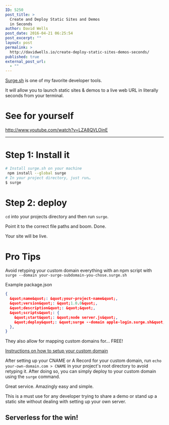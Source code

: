 ```yaml
---
ID: 5250
post_title: >
  Create and Deploy Static Sites and Demos
  in Seconds
author: David Wells
post_date: 2016-04-21 06:25:54
post_excerpt: ""
layout: post
permalink: >
  http://davidwells.io/create-deploy-static-sites-demos-seconds/
published: true
external_post_url:
  - ""
---
```

[Surge.sh](http://surge.sh) is one of my favorite developer tools.

It will allow you to launch static sites & demos to a live web URL in literally seconds from your terminal.

# See for yourself

http://www.youtube.com/watch?v=LZA8QVLOinE

----

# Step 1: Install it
```bash
# Install surge.sh on your machine
 npm install --global surge
# In your project directory, just run…
$ surge
```

# Step 2: deploy

`cd` into your projects directory and then run `surge`. 

Point it to the correct file paths and boom. Done.

Your site will be live.

# Pro Tips

Avoid retyping your custom domain everything with an npm script with `surge --domain your-surge-subdomain-you-chose.surge.sh`

Example package.json

```json
{
  &quot;name&quot;: &quot;your-project-name&quot;,
  &quot;version&quot;: &quot;1.0.0&quot;,
  &quot;description&quot;: &quot;&quot;,
  &quot;scripts&quot;: {
    &quot;start&quot;: &quot;node server.js&quot;,
    &quot;deploy&quot;: &quot;surge --domain apple-login.surge.sh&quot;,
  },
}
```

They also allow for mapping custom domains for... FREE! 

[Instructions on how to setup your custom domain](http://surge.sh/help/adding-a-custom-domain)

After setting up your CNAME or A Record for your custom domain, run `echo your-own-domain.com > CNAME` in your project's root directory to avoid retyping it. After doing so, you can simply deploy to your custom domain using the `surge` command.

Great service. Amazingly easy and simple.

This is a must use for any developer trying to share a demo or stand up a static site without dealing with setting up your own server.

## Serverless for the win!